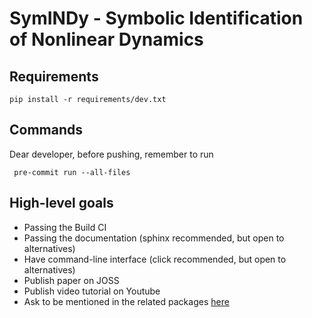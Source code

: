 # SymINDy - Symbolic Identification of Nonlinear Dynamics

## Requirements

```commandline
pip install -r requirements/dev.txt
```

## Commands
Dear developer, before pushing, remember to run

```commandline
 pre-commit run --all-files
```

## High-level goals

- Passing the Build CI
- Passing the documentation (sphinx recommended, but open to alternatives)
- Have command-line interface (click recommended, but open to alternatives)
- Publish paper on JOSS
- Publish video tutorial on Youtube
- Ask to be mentioned in the related packages [here](https://github.com/dynamicslab/pysindy)
